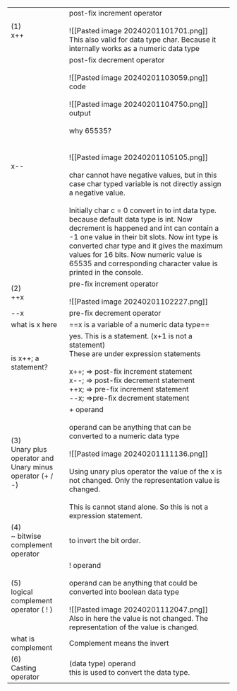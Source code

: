 |                                                                 |                                                                                                                                                                                                                                                                                                                                                                                                                                                                                                                                                                                                                                                                                             |
| --------------------------------------------------------------- | ------------------------------------------------------------------------------------------------------------------------------------------------------------------------------------------------------------------------------------------------------------------------------------------------------------------------------------------------------------------------------------------------------------------------------------------------------------------------------------------------------------------------------------------------------------------------------------------------------------------------------------------------------------------------------------------- |
| (1)<br>x++<br>                                                  | post-fix increment operator<br><br>![[Pasted image 20240201101701.png]]<br>This also valid for data type char. Because it internally works as a numeric data type                                                                                                                                                                                                                                                                                                                                                                                                                                                                                                                           |
| x--                                                             | post-fix decrement operator<br><br>![[Pasted image 20240201103059.png]]<br>code<br><br>![[Pasted image 20240201104750.png]]<br>output<br><br>why 65535?<br><br><br>![[Pasted image 20240201105105.png]]<br><br>char cannot have negative values, but in this case char typed variable is not directly assign a negative value.<br><br>Initially char c = 0  convert in to int data type. because default data type is int.  Now decrement is happened and int can contain a -1 one value in their bit slots. Now int type is converted char type and it gives the maximum values for 16 bits. Now numeric value is 65535 and corresponding character value is printed in the console.  <br> |
| (2)<br>++x<br>                                                  | pre-fix increment operator<br><br>![[Pasted image 20240201102227.png]]<br>                                                                                                                                                                                                                                                                                                                                                                                                                                                                                                                                                                                                                  |
| --x                                                             | pre-fix decrement operator                                                                                                                                                                                                                                                                                                                                                                                                                                                                                                                                                                                                                                                                  |
| what is x here                                                  | ==x is a variable of a numeric data type==                                                                                                                                                                                                                                                                                                                                                                                                                                                                                                                                                                                                                                                  |
| is x++; a statement?<br><br>                                    | yes. This is a statement. (x+1 is not a statement)<br>These are under expression statements<br><br>x++; => post-fix increment statement<br>x--; => post-fix decrement statement<br>++x; => pre-fix increment statement<br>--x; =>pre-fix decrement statement                                                                                                                                                                                                                                                                                                                                                                                                                                |
| (3)<br>Unary plus operator and Unary minus operator (+ / -)<br> | + operand<br><br>operand can be anything that can be converted to a numeric data type <br><br>![[Pasted image 20240201111136.png]]<br><br>Using unary plus operator the value of the x is not changed. Only the representation value is changed.<br><br>This is cannot stand alone. So this is not a expression statement.                                                                                                                                                                                                                                                                                                                                                                  |
| (4)<br>~ bitwise complement operator<br>                        | to invert the bit order.                                                                                                                                                                                                                                                                                                                                                                                                                                                                                                                                                                                                                                                                    |
| (5)<br>logical complement operator ( ! )<br>                    | ! operand<br><br>operand can be anything that could be converted into boolean data type<br><br>![[Pasted image 20240201112047.png]]<br>Also in here the value is not changed. The representation of the value is changed.                                                                                                                                                                                                                                                                                                                                                                                                                                                                   |
| what is complement                                              | Complement means the invert<br>                                                                                                                                                                                                                                                                                                                                                                                                                                                                                                                                                                                                                                                             |
| (6)<br>Casting operator<br>                                     | (data type) operand<br>this is used to convert  the data type.<br>                                                                                                                                                                                                                                                                                                                                                                                                                                                                                                                                                                                                                          |


